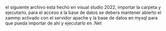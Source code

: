 el siguiente archivo esta hecho en visual studio 2022, importar la carpeta y ejecutarlo, para el acceso a la base de datos se debera mantener abierto el xammp activado
con el servidor apache y la base de datos en mysql para que pueda importar de ahi y ejecutarlo en .Net 
